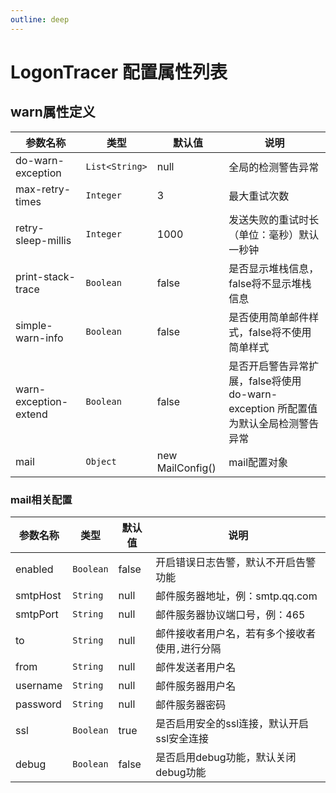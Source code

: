 ```yaml
---
outline: deep
---
```


# LogonTracer 配置属性列表

## warn属性定义

| 参数名称 | 类型 | 默认值 | 说明 |
|---|---|---|---|
| do-warn-exception | `List<String>` | null | 全局的检测警告异常 |
| max-retry-times | `Integer` | 3 | 最大重试次数 |
| retry-sleep-millis | `Integer` | 1000 | 发送失败的重试时长（单位：毫秒）默认一秒钟 |
| print-stack-trace | `Boolean` | false | 是否显示堆栈信息，false将不显示堆栈信息 |
| simple-warn-info | `Boolean` | false | 是否使用简单邮件样式，false将不使用简单样式 |
| warn-exception-extend | `Boolean` | false | 是否开启警告异常扩展，false将使用 do-warn-exception 所配置值为默认全局检测警告异常 |
| mail | `Object` | new MailConfig() | mail配置对象 |

### mail相关配置

| 参数名称 | 类型 | 默认值 | 说明 |
|---|---|---|---|
| enabled | `Boolean` | false | 开启错误日志告警，默认不开启告警功能 |
| smtpHost | `String` | null | 邮件服务器地址，例：smtp.qq.com |
| smtpPort | `String` | null | 邮件服务器协议端口号，例：465 |
| to | `String` | null | 邮件接收者用户名，若有多个接收者使用`,`进行分隔 |
| from | `String` | null | 邮件发送者用户名 |
| username | `String` | null | 邮件服务器用户名 |
| password | `String` | null | 邮件服务器密码 |
| ssl | `Boolean` | true | 是否启用安全的ssl连接，默认开启ssl安全连接 |
| debug | `Boolean` | false | 是否启用debug功能，默认关闭debug功能 |
